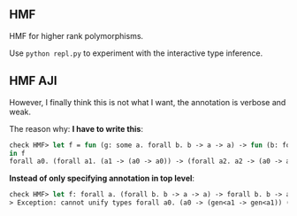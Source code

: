 ## HMF

HMF for higher rank polymorphisms.

Use `python repl.py` to experiment with the interactive type inference.

## HMF AJI

However, I finally think this is not what I want, the annotation is verbose and weak.
 
The reason why:
**I have to write this**:
```OCaml
check HMF> let f = fun (g: some a. forall b. b -> a -> a) -> fun (b: forall b.b) -> fun a -> g b a
in f
forall a0. (forall a1. (a1 -> (a0 -> a0)) -> (forall a2. a2 -> (a0 -> a0)))
```

**Instead of only specifying annotation in top level**:
```OCaml
check HMF> let f: forall a. (forall b. b -> a -> a) -> forall b. b -> a -> a = fun g -> fun a -> fun b -> g b a in f
> Exception: cannot unify types forall a0. (a0 -> (gen<a1 -> gen<a1)) (^a2 -> (^a3 -> ^a4))
```